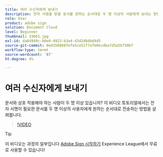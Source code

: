 ```yaml
---
title: 여러 수신자에게 보내기
description: 전자 서명을 받을 문서를 원하는 순서대로 두 명 이상의 사람에게 보내는 방법을 알아봅니다
role: User
product: adobe sign
solution: Document Cloud
level: Beginner
thumbnail: 33661.jpg
exl-id: da64949c-b8e0-4923-b3a4-43d2d6dbd4d5
source-git-commit: 0ed358068fefe5ce52f7afb0ecdba7d5a5b750bf
workflow-type: tm+mt
source-wordcount: '87'
ht-degree: 4%

---
```


# 여러 수신자에게 보내기

문서와 상호 작용해야 하는 사람이 두 명 이상 있습니까? 이 비디오 튜토리얼에서는 전자 서명이 필요한 문서를 두 명 이상의 사용자에게 원하는 순서대로 전송하는 방법을 살펴봅니다.

>[!VIDEO](https://video.tv.adobe.com/v/33661?hidetitle=true)

>[!TIP]
>
>이 비디오는 과정의 일부입니다 [Adobe Sign 시작하기](https://experienceleague.adobe.com/?recommended=Sign-U-1-2020.1) Experience League에서 무료로 사용할 수 있습니다!
